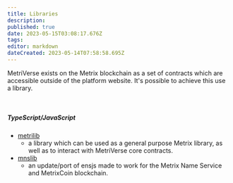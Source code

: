 ```yaml
---
title: Libraries
description: 
published: true
date: 2023-05-15T03:08:17.676Z
tags: 
editor: markdown
dateCreated: 2023-05-14T07:58:58.695Z
---
```


MetriVerse exists on the Metrix blockchain as a set of contracts which are accessible outside of the platform website. It's possible to achieve this use a library.

<br/>

##### TypeScript/JavaScript
- [metrilib](https://www.npmjs.com/package/@metrixcoin/metrilib)
  - a library which can be used as a general purpose Metrix library, as well as to interact with MetriVerse core contracts.
- [mnslib](https://www.npmjs.com/package/@metrixnames/mnslib)
  - an update/port of ensjs made to work for the Metrix Name Service and MetrixCoin blockchain.
